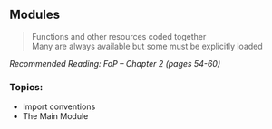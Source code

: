 ## Modules
> Functions and other resources coded together  
> Many are always available but some must be explicitly loaded  

*Recommended Reading:  FoP – Chapter 2 (pages 54-60)*  

### Topics:
* Import conventions
* The Main Module

